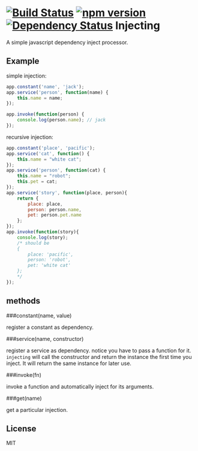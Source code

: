 [![Build Status](https://travis-ci.org/ssnau/injecting.svg)](https://travis-ci.org/ssnau/injecting)
[![npm version](https://badge.fury.io/js/injecting.svg)](http://badge.fury.io/js/injecting)
[![Dependency Status](https://david-dm.org/ssnau/injecting.svg)](https://david-dm.org/ssnau/injecting.svg)
Injecting
=========

A simple javascript dependency inject processor.

Example
------
simple injection:
```javascript
app.constant('name', 'jack');
app.service('person', function(name) {
    this.name = name;
});

app.invoke(function(person) {
    console.log(person.name); // jack
});
```

recursive injection:
```javascript
app.constant('place', 'pacific');
app.service('cat', function() {
    this.name = "white cat";
});
app.service('person', function(cat) {
    this.name = "robot";
    this.pet = cat;
});
app.service('story', function(place, person){
    return {
        place: place,
        person: person.name,
        pet: person.pet.name
    };
});
app.invoke(function(story){
    console.log(story);
    /* should be
    {
        place: 'pacific',
        person: 'robot',
        pet: 'white cat'
    };
    */
});

```

methods
------
###constant(name, value)

register a constant as dependency.

###service(name, constructor)

register a service as dependency. notice you have to pass a function for it. `injecting` will call the constructor and return the instance the first time you inject. It will return the same instance for later use.

###invoke(fn)

invoke a function and automatically inject for its arguments.

###get(name)

get a particular injection.

License
-----
MIT

